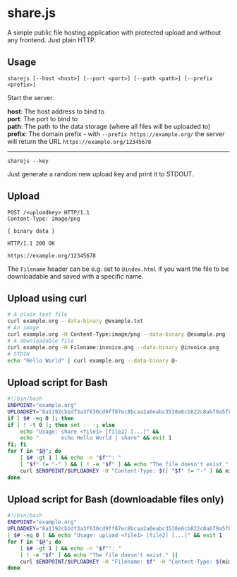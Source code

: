 # share.js

A simple public file hosting application with protected upload and without any frontend. Just plain HTTP.

## Usage

`sharejs [--host <host>] [--port <port>] [--path <path>] [--prefix <prefix>]`

Start the server.

**host**: The host address to bind to  
**port**: The port to bind to  
**path**: The path to the data storage (where all files will be uploaded to)  
**prefix**: The domain prefix - with `--prefix https://example.org/` the server will return the URL `https://example.org/12345678`

---

`sharejs --key`

Just generate a random new upload key and print it to STDOUT.

## Upload

```http
POST /<uploadkey> HTTP/1.1
Content-Type: image/png

{ binary data }
```

```http
HTTP/1.1 200 OK

https://example.org/12345678
```

The `Filename` header can be e.g. set to `@index.html` if you want the file to be downloadable and saved with a specific name.

## Upload using curl

```bash
# A plain text file
curl example.org --data-binary @example.txt
# An image
curl example.org -H Content-Type:image/png --data-binary @example.png
# A downloadable file
curl example.org -H Filename:invoice.png --data-binary @invoice.png
# STDIN
echo "Hello World" | curl example.org --data-binary @-
```

## Upload script for Bash

```bash
#!/bin/bash
ENDPOINT="example.org"
UPLOADKEY="8a1192cb1df3a3f630cd9ff87ec8bcaa2a0eabc3538e6cb822c8ab79a5f85bb5"
if [ $# -eq 0 ]; then
if [ ! -t 0 ]; then set -- -; else
    echo "Usage: share <file1> [file2] [...]" &&
    echo "       echo Hello World | share" && exit 1
fi; fi
for f in "$@"; do
    [ $# -gt 1 ] && echo -n "$f"": "
    [ "$f" != "-" ] && [ ! -e "$f" ] && echo "The file doesn't exist." ||
    curl $ENDPOINT/$UPLOADKEY -H "Content-Type: $([ "$f" != "-" ] && mimetype -bi $f)" --data-binary "@$f"
done
```

## Upload script for Bash (downloadable files only)

```bash
#!/bin/bash
ENDPOINT="example.org"
UPLOADKEY="8a1192cb1df3a3f630cd9ff87ec8bcaa2a0eabc3538e6cb822c8ab79a5f85bb5"
[ $# -eq 0 ] && echo "Usage: upload <file1> [file2] [...]" && exit 1
for f in "$@"; do
    [ $# -gt 1 ] && echo -n "$f"": "
    [ ! -e "$f" ] && echo "The file doesn't exist." ||
    curl $ENDPOINT/$UPLOADKEY -H "Filename: $f" -H "Content-Type: $(mimetype -bi $f)" --data-binary "@$f"
done
```
